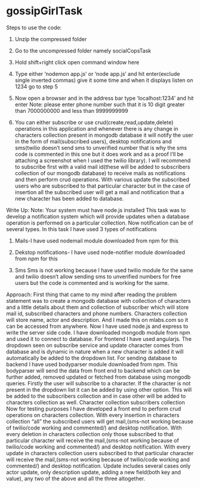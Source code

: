 # gossipGirlTask
Steps to use the code:
1.	Unzip the compressed folder
2.	Go to the uncompressed folder namely socialCopsTask
3.	Hold shift+right click open command window here
4.	Type either ‘nodemon app.js’ or ‘node app.js’ and hit enter(exclude single inverted commas) give it some time and when it displays listen on 1234 go to step 5
5.	Now open a browser and in the address bar type ‘localhost:1234’ and hit enter
Note: please enter phone number such that it is 10 digit greater than 7000000000 and less than 9999999999 

6.	You can either subscribe or use crud(create,read,update,delete) operations in this application and whenever there is any change in characters collection present in mongodb database it will notify the user in the form of mail(subscribed users), desktop notifications and sms(twilio doesn’t send sms to unverified number that is why the sms code is commented in this one but it does work and as a proof I’ll be attaching a screenshot when I used the twilio library). I will recommend to subscribe first with a valid mail id(these will be added to subscribers collection of our mongodb database) to receive mails as notifications and then perform crud operations. With various update the subscribed users who are subscribed to that particular character but in the case of insertion all the subscribed user will get a mail and notification that a new character has been added to database.


Write Up:
Note: Your system must have node.js installed
This task was to develop a notification system which will provide updates when a database operation is performed on a particular collection.
Now notification can be of several types. In this task I have used 3 types of notifications 
1.	Mails-I have used nodemail module downloaded from npm for this
 
2.	Dekstop notifications- I have used node-notifier module downloaded from npm for this
 
3.	Sms
Sms is not working because I have used twilio module for the same and twilio doesn’t allow sending sms to unverified numbers for free users but the code is commented and is working for the same.
 

Approach:
First thing that came to my mind after reading the problem statement was to create a mongodb database with collection of characters and a little details about them and collection of subscriber which will store mail id, subscribed characters and phone numbers. Characters collection will store name, actor and description. And I made this on mlabs.com so it can be accessed from anywhere.
Now I have used node.js and express to write the server side code. I have downloaded mongodb module from npm and used it to connect to database. For frontend I have used angularjs. The dropdown seen on subscribe service and update character comes from database and is dynamic in nature when a new character is added it will automatically be added to the dropdown list.
For sending database to backend I have used bodyparser module downloaded from npm. This bodyparser will send the data from front end to backend which can be further added, removed updated or fetched from database using mongodb queries.
Firstly the user will subscribe to a character. If the character is not present in the dropdown list it can be added by using other option. This will be added to the subscribers collection and in case other will be added to characters collection as well.
 Character collection
 subscribers collection
Now for testing purposes I have developed a front end to perform crud operations on characters collection. With every insertion in characters collection “all” the subscribed users will get mail,(sms-not working because of twilio/code working and commented/) and desktop notification.
With every deletion in characters collection only those subscribed to that particular character will receive the mail,(sms-not working because of twilio/code working and commented/) and desktop notification.
With every update in characters collection users subscribed to that particular character will receive the mail,(sms-not working because of twilio/code working and commented/) and desktop notification.
Update includes several cases 
only actor update, 
only description update,
 adding a new field(both key and value),
any two of the above and all the three altogether.


